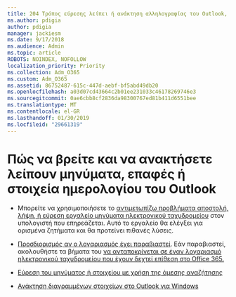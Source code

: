 ```yaml
---
title: 204 Τρόπος εύρεσης λείπει ή ανάκτηση αλληλογραφίας του Outlook, ημερολογίου ή επαφές που λείπουν
ms.author: pdigia
author: pdigia
manager: jackiesm
ms.date: 9/17/2018
ms.audience: Admin
ms.topic: article
ROBOTS: NOINDEX, NOFOLLOW
localization_priority: Priority
ms.collection: Adm_O365
ms.custom: Adm_O365
ms.assetid: 86752487-615c-447d-aebf-bf5abd49db20
ms.openlocfilehash: a03d07cd43664c2b01ee231033c46178269746e3
ms.sourcegitcommit: 0ae6cbb8cf2836da98300767ed81b411d6551bee
ms.translationtype: MT
ms.contentlocale: el-GR
ms.lasthandoff: 01/30/2019
ms.locfileid: "29661319"
---
```

# <a name="how-to-find-and-recover-missing-messages-contacts-or-calendar-items-in-outlook"></a>Πώς να βρείτε και να ανακτήσετε λείπουν μηνύματα, επαφές ή στοιχεία ημερολογίου του Outlook

- Μπορείτε να χρησιμοποιήσετε το [αντιμετωπίζω προβλήματα αποστολή, λήψη, ή εύρεση εργαλείο μηνύματα ηλεκτρονικού ταχυδρομείου](https://aka.ms/SaRA-OutlookSendReceive) στον υπολογιστή που επηρεάζεται. Αυτό το εργαλείο θα ελέγξει για ορισμένα ζητήματα και θα προτείνει πιθανές λύσεις. 
    
- [Προσδιορισμός αν ο λογαριασμός έχει παραβιαστεί](https://support.microsoft.com/help/2551603/how-to-determine-whether-your-office-365-account-has-been-compromised). Εάν παραβιαστεί, ακολουθήστε τα βήματα του [να ανταποκρίνεται σε έναν λογαριασμό ηλεκτρονικού ταχυδρομείου που έχουν δεχτεί επίθεση στο Office 365.](https://docs.microsoft.com/office365/enterprise/responding-to-a-compromised-email-account)
    
- [Εύρεση του μηνύματος ή στοιχείου με χρήση της άμεσης αναζήτησης](https://support.office.com/article/69748862-5976-47b9-98e8-ed179f1b9e4d)
    
- [Ανάκτηση διαγραμμένων στοιχείων στο Outlook για Windows](https://support.office.com/article/49e81f3c-c8f4-4426-a0b9-c0fd751d48ce)
    

